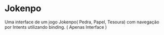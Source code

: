 # Jokenpo
Uma interface de um jogo Jokenpo( Pedra, Papel, Tesoura) com navegação por Intents utilizando binding.
( Apenas Interface )
